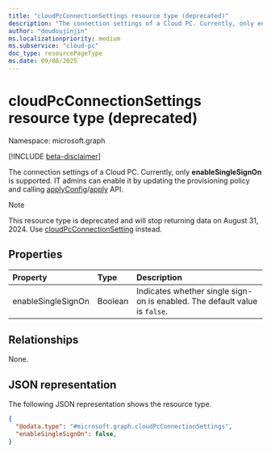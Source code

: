 ```yaml
---
title: "cloudPcConnectionSettings resource type (deprecated)"
description: "The connection settings of a Cloud PC. Currently, only enableSingleSignOn is supported."
author: "doudoujinjin"
ms.localizationpriority: medium
ms.subservice: "cloud-pc"
doc_type: resourcePageType
ms.date: 09/08/2025
---
```


# cloudPcConnectionSettings resource type (deprecated)

Namespace: microsoft.graph

[!INCLUDE [beta-disclaimer](../../includes/beta-disclaimer.md)]

The connection settings of a Cloud PC. Currently, only **enableSingleSignOn** is supported. IT admins can enable it by updating the provisioning policy and calling [applyConfig](../api/cloudpcprovisioningpolicy-applyconfig.md)/[apply](../api/cloudpcprovisioningpolicy-apply.md) API.

> [!NOTE]
> This resource type is deprecated and will stop returning data on August 31, 2024. Use [cloudPcConnectionSetting](../resources/cloudpcconnectionsetting.md) instead.

## Properties

|Property|Type|Description|
|:---|:---|:---|
|enableSingleSignOn|Boolean|Indicates whether single sign-on is enabled. The default value is `false`.|

## Relationships

None.

## JSON representation

The following JSON representation shows the resource type.
<!-- {
  "blockType": "resource",
  "@odata.type": "microsoft.graph.cloudPcConnectionSettings",
  "openType": false
}
-->

``` json
{
  "@odata.type": "#microsoft.graph.cloudPcConnectionSettings",
  "enableSingleSignOn": false,
}
```
